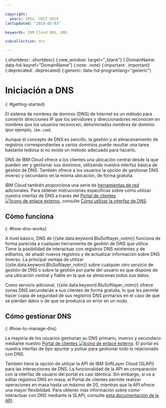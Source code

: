 ```yaml
---

copyright:
  years: 1994, 2017-2019
lastupdated: "2019-05-03"

keywords: IBM Cloud DNS, DNS

subcollection: dns

---
```


{:shortdesc: .shortdesc}
{:new_window: target="_blank"}
{:DomainName: data-hd-keyref="DomainName"}
{:note: .note}
{:important: .important}
{:deprecated: .deprecated}
{:generic: data-hd-programlang="generic"}

# Iniciación a DNS 
{: #getting-started}

El sistema de nombres de dominio (DNS) de Internet es un método para convertir direcciones IP que los servidores y direccionadores reconocen en nombres que los usuarios reconocen, denominados _nombres de dominio_ (por ejemplo, `ibm.com`).

Aunque el concepto de DNS es sencillo, la gestión y el almacenamiento de registros correspondientes a varios dominios puede resultar una tarea bastante tediosa si no existe un método adecuado para hacerlo.

DNS de IBM Cloud ofrece a los clientes una ubicación central desde la que pueden ver y gestionar sus dominios, utilizando nuestra interfaz básica de gestión de DNS. También ofrece a los usuarios la opción de gestionar DNS inverso y secundario en la misma ubicación, de forma gratuita.

IBM Cloud también proporciona una serie de [herramientas de red](/docs/infrastructure/network-tools?topic=network-tools-gettingstarted-with-network-tools#gettingstarted-with-network-tools) adicionales. Para obtener instrucciones específicas sobre cómo utilizar nuestra interfaz de DNS a través del [Portal de clientes ![Icono de enlace externo](../../icons/launch-glyph.svg "Icono de enlace externo")](https://{DomainName}/), consulte [Cómo utilizar la interfaz de DNS](/docs/infrastructure/dns?topic=dns-how-to-use-the-dns-interface).

## Cómo funciona
{: #how-dns-works}

A nivel básico, DNS de {{site.data.keyword.BluSoftlayer_notm}} funciona de forma parecida a cualquier herramienta de gestión de DNS que utilice. Tiene la posibilidad de interactuar con registros DNS existentes y de editarlos, de añadir nuevos registros y de actualizar información sobre DNS inverso. La principal ventaja de utilizar {{site.data.keyword.BluSoftlayer_notm}} sobre cualquier otro servicio de gestión de DNS o sobre la gestión por parte del usuario es que dispone de una ubicación central y fiable en la que se almacenan todos sus datos.

Como servicio adicional, {{site.data.keyword.BluSoftlayer_notm}} ofrece zonas DNS secundarias a sus clientes de forma gratuita, lo que les permite hacer copia de seguridad de sus registros DNS primarios en el caso de que se pierdan datos o de que se produzca un error en un nodo.

## Cómo gestionar DNS
{: #how-to-manage-dns}

La mayoría de los usuarios gestionan su DNS primario, inverso y secundario mediante nuestro [Portal de clientes ![Icono de enlace externo](../../icons/launch-glyph.svg "Icono de enlace externo")](https://{DomainName}/). El portal es nuestra interfaz de tipo apuntar y pulsar para gestionar todo lo relacionado con DNS.

También tiene la opción de utilizar la API de IBM SoftLayer Cloud (SLAPI) para las interacciones de DNS. La funcionalidad de la API en comparación con la interfaz de usuario del portal es casi idéntica. Sin embargo, si va a editar registros DNS en masa, el Portal de clientes permite realizar operaciones en masa hasta un máximo de 20, mientras que la API ofrece una mayor flexibilidad. Para obtener más información sobre cómo interactuar con DNS mediante la SLAPI, consulte [esta documentación de la API](/docs/infrastructure/dns?topic=dns-getting-started-with-the-dns-api#getting-started-with-the-dns-api).


